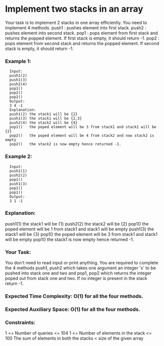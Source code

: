 # Implement two stacks in an array

Your task is to implement  2 stacks in one array efficiently. You need to implement 4 methods.
push1 : pushes element into first stack.
push2 : pushes element into second stack.
pop1 : pops element from first stack and returns the popped element. If first stack is empty, it should return -1.
pop2 : pops element from second stack and returns the popped element. If second stack is empty, it should return -1.

### Example 1:

      Input:
      push1(2)
      push1(3)
      push2(4)
      pop1()
      pop2()
      pop2()
      Output:
      3 4 -1
      Explanation:
      push1(2) the stack1 will be {2}
      push1(3) the stack1 will be {2,3}
      push2(4) the stack2 will be {4}
      pop1()   the poped element will be 3 from stack1 and stack1 will be {2}
      pop2()   the poped element will be 4 from stack2 and now stack2 is empty
      pop2()   the stack2 is now empty hence returned -1.

### Example 2:

      Input:
      push1(1)
      push2(2)
      pop1()
      push1(3)
      pop1()
      pop1()
      Output:
      3 1 -1

### Explanation:
push1(1) the stack1 will be {1}
push2(2) the stack2 will be {2}
pop1()   the poped element will be 1 from stack1 and stack1 will be empty
push1(3) the stack1 will be {3}
pop1()   the poped element will be 3 from stack1 and stack1 will be empty
pop1()   the stack1 is now empty hence returned -1.


### Your Task:
You don't need to read input or print anything. You are required to complete the 4 methods push1, push2 which takes one argument an integer 'x' to be pushed into stack one and two and pop1, pop2 which returns the integer poped out from stack one and two. If no integer is present in the stack return -1.

### Expected Time Complexity: O(1) for all the four methods.
### Expected Auxiliary Space: O(1) for all the four methods.

### Constraints:
1 <= Number of queries <= 104
1 <= Number of elements in the stack <= 100
The sum of elements in both the stacks < size of the given array
